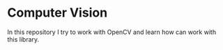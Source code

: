 # Computer Vision
In this repository I try to work with OpenCV and learn how can work with this library.
